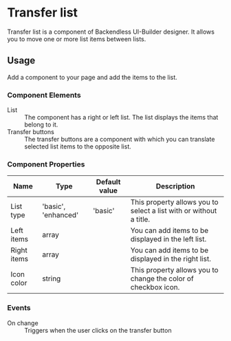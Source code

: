 # Transfer list

Transfer list is a component of Backendless UI-Builder designer. It allows you to move one or more list items between lists.

## Usage

Add a component to your page and add the items to the list.

### Component Elements

<dl>
<dt>List</dt>
<dd>The component has a right or left list. The list displays the items that belong to it.</dd>
<dt>Transfer buttons</dt>
<dd>The transfer buttons are a component with which you can translate selected list items to the opposite list.</dd>
</dl>

### Component Properties

  Name          | Type                | Default value    | Description
 ---------------|---------------------|------------------|------------------------------------------------------------------------------
  List type     | 'basic', 'enhanced' | 'basic'          | This property allows you to select a list with or without a title.
  Left items    | array               |                  | You can add items to be displayed in the left list.
  Right items   | array               |                  | You can add items to be displayed in the right list.
  Icon color    | string              |                  | This property allows you to change the color of checkbox icon.

### Events

<dl>
<dt>On change</dt>
<dd>Triggers when the user clicks on the transfer button</dd>
</dl>

